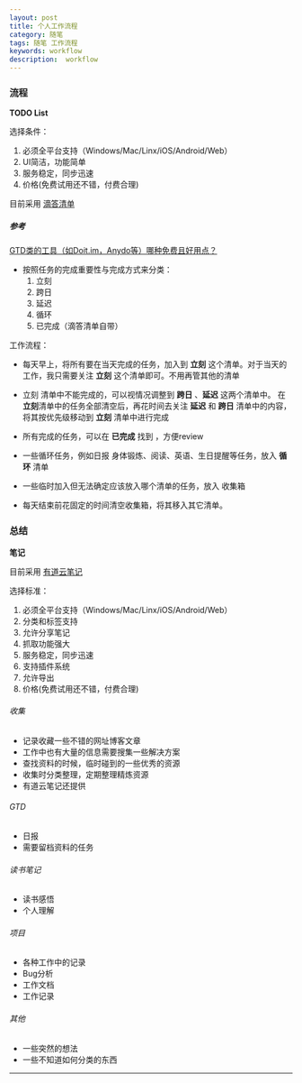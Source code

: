 ```yaml
---
layout: post  
title: 个人工作流程
category: 随笔  
tags: 随笔 工作流程 	
keywords: workflow
description:  workflow 
---
```


### 流程
**TODO List**

选择条件：

1. 必须全平台支持（Windows/Mac/Linx/iOS/Android/Web）
2. UI简洁，功能简单
3. 服务稳定，同步迅速
4. 价格(免费试用还不错，付费合理)

目前采用 [滴答清单](https://dida365.com/)

##### 参考
[GTD类的工具（如Doit.im，Anydo等）哪种免费且好用点？](https://www.zhihu.com/question/23452348/answer/24628805)

- 按照任务的完成重要性与完成方式来分类：
    1. 立刻
    2. 跨日
    3. 延迟
    4. 循环
    5. 已完成（滴答清单自带） 

工作流程：
- 每天早上，将所有要在当天完成的任务，加入到 **立刻** 这个清单。对于当天的工作，我只需要关注 **立刻** 这个清单即可。不用再管其他的清单
 
- 立刻 清单中不能完成的，可以视情况调整到 **跨日** 、**延迟** 这两个清单中。
在 **立刻**清单中的任务全部清空后，再花时间去关注 **延迟** 和 **跨日** 清单中的内容，将其按优先级移动到 **立刻** 清单中进行完成

- 所有完成的任务，可以在 **已完成** 找到 ，方便review

- 一些循环任务，例如日报 身体锻炼、阅读、英语、生日提醒等任务，放入 **循环** 清单

- 一些临时加入但无法确定应该放入哪个清单的任务，放入 收集箱 
- 每天结束前花固定的时间清空收集箱，将其移入其它清单。

### 总结
**笔记**

目前采用 [有道云笔记](http://note.youdao.com/)

选择标准：

1. 必须全平台支持（Windows/Mac/Linx/iOS/Android/Web）
2. 分类和标签支持
3. 允许分享笔记
4. 抓取功能强大
5. 服务稳定，同步迅速
6. 支持插件系统
7. 允许导出
8. 价格(免费试用还不错，付费合理)


###### 收集
- 记录收藏一些不错的网址博客文章
- 工作中也有大量的信息需要搜集一些解决方案
- 查找资料的时候，临时碰到的一些优秀的资源
- 收集时分类整理，定期整理精炼资源
- 有道云笔记还提供


###### GTD
- 日报 
- 需要留档资料的任务


###### 读书笔记
- 读书感悟
- 个人理解

###### 项目
- 各种工作中的记录 
- Bug分析
- 工作文档
- 工作记录

###### 其他

- 一些突然的想法
- 一些不知道如何分类的东西

---

